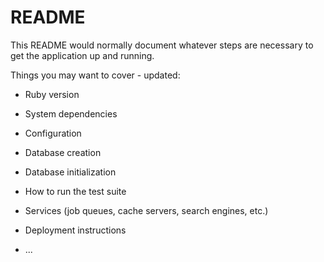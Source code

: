 # README

This README would normally document whatever steps are necessary to get the
application up and running.

Things you may want to cover - updated:

- Ruby version

- System dependencies

- Configuration

- Database creation

- Database initialization

- How to run the test suite

- Services (job queues, cache servers, search engines, etc.)

- Deployment instructions

- ...
